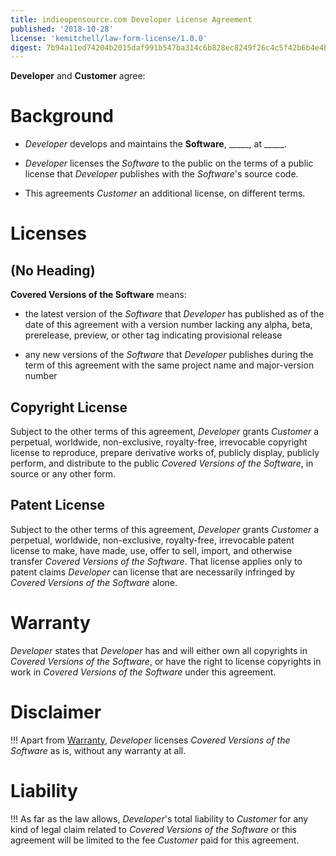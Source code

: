```yaml
---
title: indieopensource.com Developer License Agreement
published: '2018-10-28'
license: 'kemitchell/law-form-license/1.0.0'
digest: 7b94a11ed74204b2015daf991b547ba314c6b828ec8249f26c4c5f42b6b4e4bd
---
```


**Developer** and **Customer** agree:

# Background

- _Developer_ develops and maintains the **Software**, \_\_\_\_\_, at \_\_\_\_\_.

- _Developer_ licenses the _Software_ to the public on the terms of a public license that _Developer_ publishes with the _Software_'s source code.

- This agreements _Customer_ an additional license, on different terms.

# Licenses

## (No Heading)

**Covered Versions of the Software** means:

- the latest version of the _Software_ that _Developer_ has published as of the date of this agreement with a version number lacking any alpha, beta, prerelease, preview, or other tag indicating provisional release

- any new versions of the _Software_ that _Developer_ publishes during the term of this agreement with the same project name and major-version number

## Copyright License

Subject to the other terms of this agreement, _Developer_ grants _Customer_ a perpetual, worldwide, non-exclusive, royalty-free, irrevocable copyright license to reproduce, prepare derivative works of, publicly display, publicly perform, and distribute to the public _Covered Versions of the Software_, in source or any other form.

## Patent License

Subject to the other terms of this agreement, _Developer_ grants _Customer_ a perpetual, worldwide, non-exclusive, royalty-free, irrevocable patent license to make, have made, use, offer to sell, import, and otherwise transfer _Covered Versions of the Software_. That license applies only to patent claims _Developer_ can license that are necessarily infringed by _Covered Versions of the Software_ alone.

# Warranty

_Developer_ states that _Developer_ has and will either own all copyrights in _Covered Versions of the Software_, or have the right to license copyrights in work in _Covered Versions of the Software_ under this agreement.

# Disclaimer

!!! Apart from [Warranty](#warranty), _Developer_ licenses _Covered Versions of the Software_ as is, without any warranty at all.

# Liability

!!! As far as the law allows, _Developer_'s total liability to _Customer_ for any kind of legal claim related to _Covered Versions of the Software_ or this agreement will be limited to the fee _Customer_ paid for this agreement.
